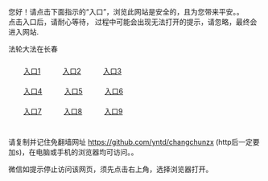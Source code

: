 您好！请点击下面指示的“入口”，浏览此网站是安全的，且为您带来平安。。 <br/>
点击入口后，请耐心等待， 过程中可能会出现无法打开的提示，请忽略，最终会进入网站. </br>

法轮大法在长春<br/>
<div style="padding:10px"><a style="margin:20px" target="_blank" href="https://d24mqljrxqvvex.cloudfront.net/2Qpsp?rfjlr" id="ccLink1" rel="nofollow">入口1</a> <a target="_blank" style="margin:20px" href="https://d2v51qn0sjtyo8.cloudfront.net/2Qpsp?xkxdfwyw" id="ccLink2" rel="nofollow">入口2</a> <a style="margin:20px" target="_blank" href="https://d1bx5hejguiwll.cloudfront.net/2Qpsp?dsyfykkt" id="ccLink3" rel="nofollow">入口3</a></div>

<div style="padding:10px" ><a style="margin:20px" target="_blank" href="https://d24mqljrxqvvex.cloudfront.net/2Qpsp?rfjlr" id="ccLink4" rel="nofollow">入口4</a> <a style="margin:20px" href="https://d2v51qn0sjtyo8.cloudfront.net/2Qpsp?xkxdfwyw" target="_blank" id="ccLink5" rel="nofollow">入口5</a> <a style="margin:20px" href="https://d1bx5hejguiwll.cloudfront.net/2Qpsp?dsyfykkt" target="_blank" id="ccLink6" rel="nofollow">入口6</a></div>

<div style="padding:10px"><a style="margin:20px" target="_blank" href="https://d24mqljrxqvvex.cloudfront.net/2Qpsp?rfjlr" id="ccLink7" rel="nofollow">入口7</a> <a style="margin:20px" href="https://d2v51qn0sjtyo8.cloudfront.net/2Qpsp?xkxdfwyw" target="_blank" id="ccLink8" rel="nofollow">入口8</a> <a style="margin:20px" target="_blank" href="https://d1bx5hejguiwll.cloudfront.net/2Qpsp?dsyfykkt" id="ccLink9" rel="nofollow">入口9</a></div>

<br/>



请复制并记住免翻墙网址 https://github.com/yntd/changchunzx (http后一定要加s)，在电脑或手机的浏览器均可访问。。<br/>

微信如提示停止访问该网页，须先点击右上角，选择浏览器打开。
